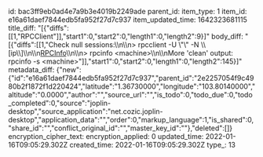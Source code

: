 id: bac3ff9eb0ad4e7a9b3e4019b2249ade
parent_id: 
item_type: 1
item_id: e16a61daef7844edb5fa952f27d7c937
item_updated_time: 1642323681115
title_diff: "[{\"diffs\":[[1,\"RPCClient\"]],\"start1\":0,\"start2\":0,\"length1\":0,\"length2\":9}]"
body_diff: "[{\"diffs\":[[1,\"Check null sessions:\\\n\\\n> rpcclient -U \\\"\\\" -N \\\\[ip\\\\]\\\n\\\n<ins>RPCInfo</ins>\\\n\\\n> rpcinfo &lt;machine&gt;\\\n\\\nMore 'clean' output: rpcinfo -s &lt;machine&gt;\"]],\"start1\":0,\"start2\":0,\"length1\":0,\"length2\":145}]"
metadata_diff: {"new":{"id":"e16a61daef7844edb5fa952f27d7c937","parent_id":"2e2257054f9c4980b2f1872f1d220424","latitude":"1.36730000","longitude":"103.80140000","altitude":"0.0000","author":"","source_url":"","is_todo":0,"todo_due":0,"todo_completed":0,"source":"joplin-desktop","source_application":"net.cozic.joplin-desktop","application_data":"","order":0,"markup_language":1,"is_shared":0,"share_id":"","conflict_original_id":"","master_key_id":""},"deleted":[]}
encryption_cipher_text: 
encryption_applied: 0
updated_time: 2022-01-16T09:05:29.302Z
created_time: 2022-01-16T09:05:29.302Z
type_: 13